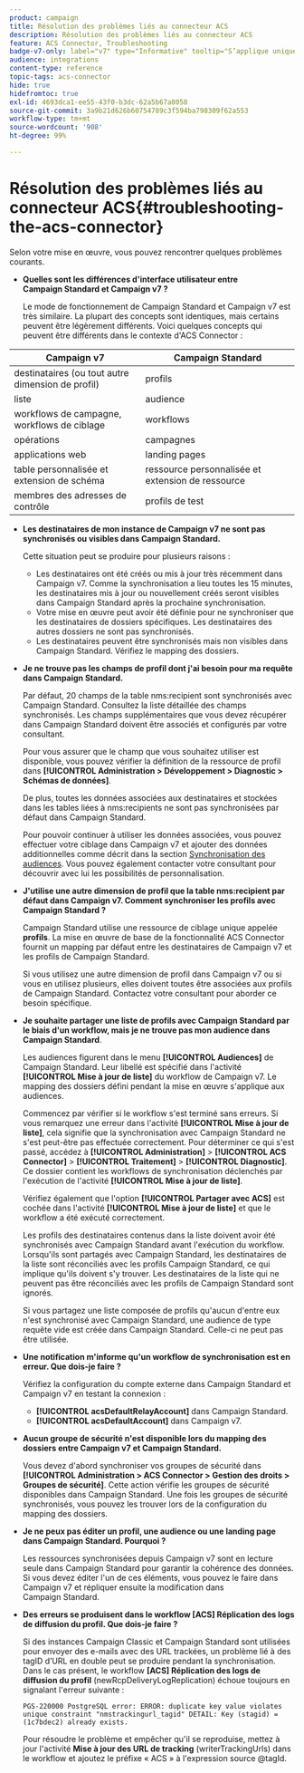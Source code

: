 ```yaml
---
product: campaign
title: Résolution des problèmes liés au connecteur ACS
description: Résolution des problèmes liés au connecteur ACS
feature: ACS Connector, Troubleshooting
badge-v7-only: label="v7" type="Informative" tooltip="S’applique uniquement à Campaign Classic v7"
audience: integrations
content-type: reference
topic-tags: acs-connector
hide: true
hidefromtoc: true
exl-id: 4693dca1-ee55-43f0-b3dc-62a5b67a8058
source-git-commit: 3a9b21d626b60754789c3f594ba798309f62a553
workflow-type: tm+mt
source-wordcount: '908'
ht-degree: 99%

---
```


# Résolution des problèmes liés au connecteur ACS{#troubleshooting-the-acs-connector}



Selon votre mise en œuvre, vous pouvez rencontrer quelques problèmes courants.

* **Quelles sont les différences d&#39;interface utilisateur entre Campaign Standard et Campaign v7 ?**

  Le mode de fonctionnement de Campaign Standard et Campaign v7 est très similaire. La plupart des concepts sont identiques, mais certains peuvent être légèrement différents. Voici quelques concepts qui peuvent être différents dans le contexte d&#39;ACS Connector :

<table> 
 <thead> 
  <tr> 
   <th> Campaign v7<br /> </th> 
   <th> Campaign Standard<br /> </th> 
  </tr> 
 </thead> 
 <tbody> 
  <tr> 
   <td> destinataires (ou tout autre dimension de profil)<br /> </td> 
   <td> profils<br /> </td> 
  </tr> 
  <tr> 
   <td> liste<br /> </td> 
   <td> audience<br /> </td> 
  </tr> 
  <tr> 
   <td> workflows de campagne, workflows de ciblage<br /> </td> 
   <td> workflows<br /> </td> 
  </tr> 
  <tr> 
   <td> opérations<br /> </td> 
   <td> campagnes<br /> </td> 
  </tr> 
  <tr> 
   <td> applications web<br /> </td> 
   <td> landing pages<br /> </td> 
  </tr> 
  <tr> 
   <td> table personnalisée et extension de schéma<br /> </td> 
   <td> ressource personnalisée et extension de ressource<br /> </td> 
  </tr> 
  <tr> 
   <td> membres des adresses de contrôle<br /> </td> 
   <td> profils de test<br /> </td> 
  </tr> 
 </tbody> 
</table>

* **Les destinataires de mon instance de Campaign v7 ne sont pas synchronisés ou visibles dans Campaign Standard.**

  Cette situation peut se produire pour plusieurs raisons :

   * Les destinataires ont été créés ou mis à jour très récemment dans Campaign v7. Comme la synchronisation a lieu toutes les 15 minutes, les destinataires mis à jour ou nouvellement créés seront visibles dans Campaign Standard après la prochaine synchronisation.
   * Votre mise en œuvre peut avoir été définie pour ne synchroniser que les destinataires de dossiers spécifiques. Les destinataires des autres dossiers ne sont pas synchronisés.
   * Les destinataires peuvent être synchronisés mais non visibles dans Campaign Standard. Vérifiez le mapping des dossiers.

* **Je ne trouve pas les champs de profil dont j&#39;ai besoin pour ma requête dans Campaign Standard.**

  Par défaut, 20 champs de la table nms:recipient sont synchronisés avec Campaign Standard. Consultez la liste détaillée des champs synchronisés. Les champs supplémentaires que vous devez récupérer dans Campaign Standard doivent être associés et configurés par votre consultant.

  Pour vous assurer que le champ que vous souhaitez utiliser est disponible, vous pouvez vérifier la définition de la ressource de profil dans **[!UICONTROL Administration > Développement > Diagnostic > Schémas de données]**.

  De plus, toutes les données associées aux destinataires et stockées dans les tables liées à nms:recipients ne sont pas synchronisées par défaut dans Campaign Standard.

  Pour pouvoir continuer à utiliser les données associées, vous pouvez effectuer votre ciblage dans Campaign v7 et ajouter des données additionnelles comme décrit dans la section [Synchronisation des audiences](../../integrations/using/synchronizing-audiences.md). Vous pouvez également contacter votre consultant pour découvrir avec lui les possibilités de personnalisation.

* **J&#39;utilise une autre dimension de profil que la table nms:recipient par défaut dans Campaign v7. Comment synchroniser les profils avec Campaign Standard ?**

  Campaign Standard utilise une ressource de ciblage unique appelée **profils**. La mise en œuvre de base de la fonctionnalité ACS Connector fournit un mapping par défaut entre les destinataires de Campaign v7 et les profils de Campaign Standard.

  Si vous utilisez une autre dimension de profil dans Campaign v7 ou si vous en utilisez plusieurs, elles doivent toutes être associées aux profils de Campaign Standard. Contactez votre consultant pour aborder ce besoin spécifique.

* **Je souhaite partager une liste de profils avec Campaign Standard par le biais d&#39;un workflow, mais je ne trouve pas mon audience dans Campaign Standard**.

  Les audiences figurent dans le menu **[!UICONTROL Audiences]** de Campaign Standard. Leur libellé est spécifié dans l&#39;activité **[!UICONTROL Mise à jour de liste]** du workflow de Campaign v7. Le mapping des dossiers défini pendant la mise en œuvre s&#39;applique aux audiences.

  Commencez par vérifier si le workflow s&#39;est terminé sans erreurs. Si vous remarquez une erreur dans l&#39;activité **[!UICONTROL Mise à jour de liste]**, cela signifie que la synchronisation avec Campaign Standard ne s&#39;est peut-être pas effectuée correctement. Pour déterminer ce qui s&#39;est passé, accédez à **[!UICONTROL Administration]** > **[!UICONTROL ACS Connector]** > **[!UICONTROL Traitement]** > **[!UICONTROL Diagnostic]**. Ce dossier contient les workflows de synchronisation déclenchés par l&#39;exécution de l&#39;activité **[!UICONTROL Mise à jour de liste]**.

  Vérifiez également que l&#39;option **[!UICONTROL Partager avec ACS]** est cochée dans l&#39;activité **[!UICONTROL Mise à jour de liste]** et que le workflow a été exécuté correctement.

  Les profils des destinataires contenus dans la liste doivent avoir été synchronisés avec Campaign Standard avant l&#39;exécution du workflow. Lorsqu&#39;ils sont partagés avec Campaign Standard, les destinataires de la liste sont réconciliés avec les profils Campaign Standard, ce qui implique qu&#39;ils doivent s&#39;y trouver. Les destinataires de la liste qui ne peuvent pas être réconciliés avec les profils de Campaign Standard sont ignorés.

  Si vous partagez une liste composée de profils qu&#39;aucun d&#39;entre eux n&#39;est synchronisé avec Campaign Standard, une audience de type requête vide est créée dans Campaign Standard. Celle-ci ne peut pas être utilisée.

* **Une notification m&#39;informe qu&#39;un workflow de synchronisation est en erreur. Que dois-je faire ?**

  Vérifiez la configuration du compte externe dans Campaign Standard et Campaign v7 en testant la connexion :

   * **[!UICONTROL acsDefaultRelayAccount]** dans Campaign Standard.
   * **[!UICONTROL acsDefaultAccount]** dans Campaign v7.

* **Aucun groupe de sécurité n&#39;est disponible lors du mapping des dossiers entre Campaign v7 et Campaign Standard.**

  Vous devez d&#39;abord synchroniser vos groupes de sécurité dans **[!UICONTROL Administration > ACS Connector > Gestion des droits > Groupes de sécurité]**. Cette action vérifie les groupes de sécurité disponibles dans Campaign Standard. Une fois les groupes de sécurité synchronisés, vous pouvez les trouver lors de la configuration du mapping des dossiers.

* **Je ne peux pas éditer un profil, une audience ou une landing page dans Campaign Standard. Pourquoi ?**

  Les ressources synchronisées depuis Campaign v7 sont en lecture seule dans Campaign Standard pour garantir la cohérence des données. Si vous devez éditer l&#39;un de ces éléments, vous pouvez le faire dans Campaign v7 et répliquer ensuite la modification dans Campaign Standard.

* **Des erreurs se produisent dans le workflow [ACS] Réplication des logs de diffusion du profil. Que dois-je faire ?**

  Si des instances Campaign Classic et Campaign Standard sont utilisées pour envoyer des e-mails avec des URL trackées, un problème lié à des tagID d’URL en double peut se produire pendant la synchronisation. Dans le cas présent, le workflow **[ACS] Réplication des logs de diffusion du profil** (newRcpDeliveryLogReplication) échoue toujours en signalant l&#39;erreur suivante :

  ```PGS-220000 PostgreSQL error: ERROR: duplicate key value violates unique constraint "nmstrackingurl_tagid" DETAIL: Key (stagid) = (1c7bdec2) already exists.```

  Pour résoudre le problème et empêcher qu&#39;il se reproduise, mettez à jour l&#39;activité **Mise à jour des URL de tracking** (writerTrackingUrls) dans le workflow et ajoutez le préfixe « ACS » à l&#39;expression source @tagId.
